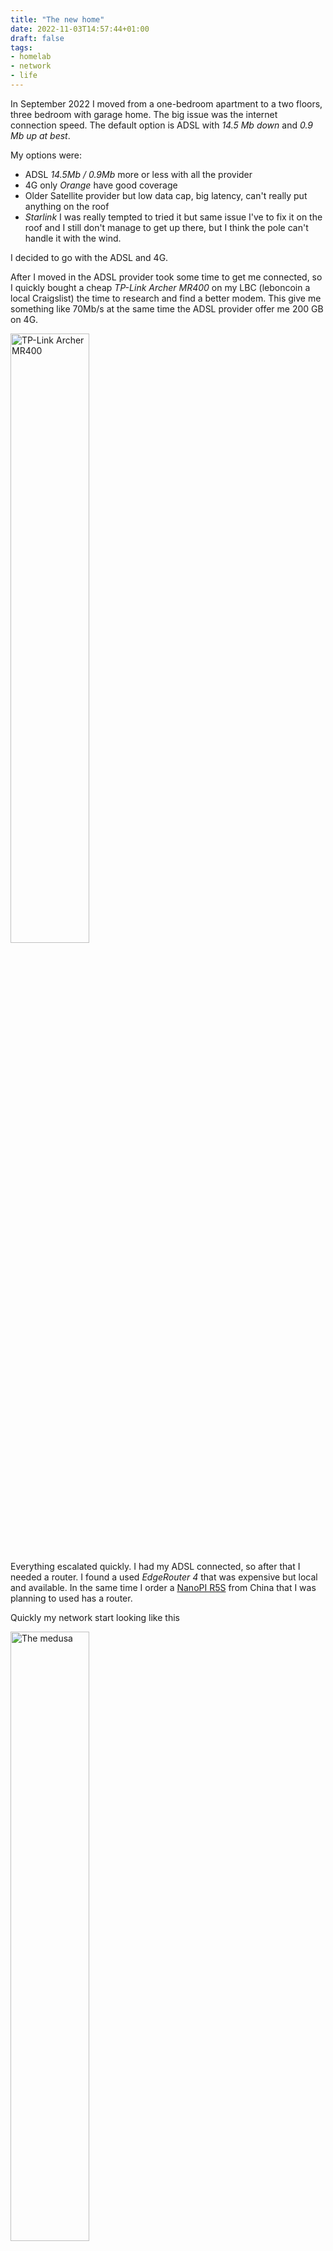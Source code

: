 ```yaml
---
title: "The new home"
date: 2022-11-03T14:57:44+01:00
draft: false 
tags:
- homelab
- network
- life
---
```


In September 2022 I moved from a one-bedroom apartment to a two floors, three bedroom with garage home. The big issue was the internet connection speed. The default option is ADSL with *14.5 Mb down* and *0.9 Mb up at best*.

My options were:

* ADSL *14.5Mb /  0.9Mb* more or less with all the provider
* 4G only *Orange* have good coverage
* Older Satellite provider but low data cap, big latency, can't really put anything on the roof
* *Starlink* I was really tempted to tried it but same issue I've to fix it on the roof and I still don't manage to get up there, but I think the pole can't handle it with the wind.

I decided to go with the ADSL and 4G.

After I moved in the ADSL provider took some time to get me connected, so I quickly bought a cheap *TP-Link Archer MR400* on my LBC (leboncoin a local Craigslist) the time to research and find a better modem. This give me something like 70Mb/s at the same time the ADSL provider offer me 200 GB on 4G.

<img style='width:50%' alt='TP-Link Archer MR400' src='img/tplink-archer-mr400.webp' />

Everything escalated quickly. I had my ADSL connected, so after that I needed a router. I found a used *EdgeRouter 4* that was expensive but local and available. In the same time I order a [NanoPI R5S](https://wiki.friendlyelec.com/wiki/index.php/NanoPi_R5S) from China that I was planning to used has a router.

Quickly my network start looking like this

<img style='width:50%' alt='The medusa' src='img/medusa-network.webp' />

At this point I found a [Nighthawk M1 4G LTE](https://www.netgear.com/home/mobile-wifi/hotspots/mr1100/) to replace the cheap *TP-Link*. This raised my bandwidth to around 150Mbit/s in good condition and 15/20MBit/s of up. I bought a 15€ *Netgear GS302* switch temporarily to connect everything, and I get back a [Unify UAP-AC](https://store.ui.com/products/uap-ac-pro) that I was using during COVID at my parent place.

<img style='width:50%' alt='September Network diagram' src='img/network_september.drawio.svg' />

I tried some of the load balancing feature between the two WANs with 60% on 4G and 40% on the ADSL, but that was weird. Website get confused the latency difference between the two link don't help. 

I hesitate to try [OpenMPTCProuter](https://www.openmptcprouter.com/) but decide not to. You've to used an online server for exit so banking website, netflix etc... will start blocking you or report fraud on your account. 

I decide to  assign everything related to Video/Streaming to the ADSL, mostly the TV/Chromecast and the SO laptop and phone since she is doing a lot of streaming (she will do like 15/20gb over day 🙄 ). The 4G was for my laptops and computers.

The 4G was okay but I was getting some issue to get a good stable connection. Going back to my LBC (leboncoin) I was looking for 4G/5G antenna.

Two good candidates were:

* [Poynting A-XPOL 0002 V3](https://poynting.tech/antennas/xpol-2-5g/)
* [LowcostMobile 4G LTE 5G MIMO Directionnelle](https://lowcostmobile.fr/products/antenne-4g-lte-5g-mimo-directionnelle-700-800-900-1800-2100-2600-mhz-lowcostmobile-2x30cm-noir-connectique-sma-cable-lmr200-pour-huawei-b525-b528-b618-e5180-b715-asus-tp-link-netgear-et)

I found a *LowcostMobile* with 15m of cable connected to it. I order a 50cm Ø 42mm pole with a plate solder on it to be able to attach to another pole.

At this time I did not have a real plan yet, I was maybe planning to put on the roof, but I was uncertain if I will have pole available, or outside. I have what we call a [iron pergola](https://www.savoirfer.fr/wp-content/uploads/2020/02/pergolas-fer-forge-saint-raphael.webp). The issue would have been running the cable from outside and I will not have on view the cell tower.

To identify the cell tower in France, we have a website from the government. It come from the *AFNR*  the agency in charge of the radio frequency. [Carto Radio](https://www.cartoradio.fr/index.html#/). On it, you have a map and can filter by provider, frequencies etc.. The issue is you can't find the *cellid*. There is some open-source database from the cellid lookup, but I was unable to find mine inside.

I tried the antenna at one of the second floor windows and got some good result, the RSSP before was between -105dBm to -115dBm. I get to -73dBm, so I've now a strong signal, but I can't close the windows.

<img style='width:50%' alt='Antenna at the windows' src='img/antenna-windows.webp' />

I decide to try to put it into the attic, since I know I will be able to pass wire from the attic to this room. I was just not sure if the 15m of antenna cable where going to be long enough and if the signal will still be good enough.

<img style='width:50%' alt='Antenna in the attic' src='img/antenna-attic.webp' />

The signal was still excellent around -75dBm SINR around 10/15dB.

At the same time, I moved my desk from the living room to the basement room next to the garage. The issue was the poor Wifi connection in this room, I can't RDP to my desktop in the living room. If I move the access point, I have connection issue at the second floor. I will have to put the 4G modem at some place near the antenna. At this point, I was sure I need to run wire in the house.

Hopefully, I knew that was possible, some renter before me tried to wired the house in RJ45 and he left one cable between the first and second floor, and some cable between the two room the last floor. The issue was running from the first floor to the basement.

After some serious fight, I manage to pull two cables out in the basement, one running to the first floor and the second one to the second floor. 
Not without doing thing wrong, like cutting through the wrong wall 😅.

<img style='width:50%' alt='Basement first cable' src='img/basement-firstcable.webp' />

My plan was finally possible, I will have a real network. 

I bought like 60m of CAT 6A cable and a lot of keystone and 3 wall plate of 2 RJ45.

I pull out:

* 1 cable to the attic
* 2 cables at the second floor
* 2 cables at the first floor right
* 2 cables at the first floor left 

I should have run one more cable to the attic but I was running out of cable.

<img style='width:50%' alt='Basement cables progress' src='img/basement-cables-progress.webp' />

One of the wall plate, it's upside down 🤷‍♂️ 

<img style='width:50%' alt='RJ45 wall plate upside down' src='img/rj45-wall-plate.webp' />

I used a 50mm PVC tube at the end to hide the cable and passing from the basement to first floor but I start getting issue to pull cable at the 90 degree angle. 

<img style='width:50%' alt='PVC tube 90degree junction' src='img/pvctube-90-rj45.webp' />

For the keystones' connection I used *T568A* this is probably going to hunt me. We all make mistake.

Now I need a network rack. I tried to get the [StarTech.com WALLMOUNT8](https://www.amazon.com/Serveur-Mural-Solide-%C3%A9quipment-Profond/dp/B01M1OLEQD) The one received from *Amazon* was damage and second one they send was damage too 😞.

I decide to find one local and within a day for 40e I found out a *Digitus 12U* (w/ an 8 ports power plug) but a little short in depth only 12" of course I discover that later.

<img style='width:50%' alt='Network rack installed' src='img/network-rack-with-cables.webp' />

After installing everything

<img style='width:50%' alt='Network rack connected' src='img/network-rack-connected.webp' />

So during that time I found a *Netgear GS324TP* on the LBC new for 120e, but it took 3 weeks to come due to the strike on petrol station resupply. 
 My need was to get something with POE for the two access point, manageable and more or less silent. It's not really silent but not loud, the fan only spin up something everything +/- 15min for 5min I will say and it's in the garage. There is some chance I will replace them by some *Noctua* if I keep the switch,

 The big issue for this switch is no SFP+ but they are all expensive, and I was like 🤔 I will not need it. The management interface is shit, you get disconnected after like 5min and no SSH.

 Inside the rack:

 * patch panel
 * Switch Netgear GS324TP
 * Router Ubiquiti Edgerouter 4
 * a NUC11TNKi5, Nano PI R5S and Raspberry PI 2
 * ADSL Box
 
(That was around the October 20 at the time I already had ordered some part to upgrade few things to 10G 😂)

For the access point I switch to two Unifi UAP-6 Pro one in the basement and the second one on the second floor. With Wifi-6 I can connect close to gigabit speed getting 500/600Mb/s real speed around the house and close to 900Mb/s from time to time.

<img style='width:50%' alt='Basement Access Point' src='img/basement-AP.webp' />

Temporary solution that will become permanent. I need it to point up, but it can't stay on the floor, the light is never on for a long time, so this seems to work.

<img style='width:50%' alt='Second floor Access Point' src='img/secondfloor-AP.webp' />

The cable is coming from the attic.

I manage to grab for cheap a [Huawei B818-263](https://forum.huawei.com/enterprise/en/huawei-b818-263-an-informative-product-review/thread/864387-100181) and sell the *Netgear M1* for profit. The *B818-263* is great, that get me 250Mb/s down (sometime 300MB/s) and 50Mb/s up. The ping is really stable from 30ms to 40ms when I'm with Orange (or Sosh). 

I have a *Lebara* sim card (it's on the Orange network) they are cheap I get 240gb for 24e, but the issue is the peering especially on the weekend. I get the same speed but from time to time is shit. Sometimes I even get a 20% packet drop too. The exit IP come *Telia* a Swedish telecom operator and every website think I'm a bot 😅

I'm still looking tried to find a better offer.

I put the *B818-263* on POE with a splitter, so I can liberate the outlet in the room and let everything sit in the closet.

<img style='width:50%' alt='Huawei B818-263 on POE with external antenna' src='img/4g-modem-connected.webp' />


Little teasing few weeks after with 10G in place. In the coming post, I will detail the network configuration.

<img style='width:50%' alt='10G is here' src='img/network-10g.webp' />
